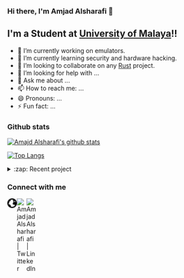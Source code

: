 ### Hi there, I'm Amjad Alsharafi 👋

## I'm a Student at [University of Malaya]!!

- 🔭 I’m currently working on emulators.
- 🌱 I’m currently learning security and hardware hacking.
- 👯 I’m looking to collaborate on any [Rust] project.
- 🤔 I’m looking for help with ...
- 💬 Ask me about ...
- 📫 How to reach me: ...
- 😄 Pronouns: ...
- ⚡ Fun fact: ...

### Github stats
[![Amajd Alsharafi's github stats](https://github-readme-stats.vercel.app/api?username=Amjad50&theme=react)](https://github.com/anuraghazra/github-readme-stats)

[![Top Langs](https://github-readme-stats.vercel.app/api/top-langs/?username=Amjad50&theme=react&layout=compact)](https://github.com/anuraghazra/github-readme-stats)


<details>
  <summary>:zap: Recent project</summary>
    </br>
    <img alt="Amjad50/GB-emu" src="https://github-readme-stats.vercel.app/api/pin/?username=Amjad50&repo=GB-emu&theme=react"/>
</details>

### Connect with me
[<img align="left" alt="amjad50.github.io" width="22px" src="https://raw.githubusercontent.com/iconic/open-iconic/master/svg/globe.svg" />][website]
[<img align="left" alt="AmjadAlsharafi | Twitter" width="22px" src="https://cdn.jsdelivr.net/npm/simple-icons@v3/icons/twitter.svg" />][twitter]
[<img align="left" alt="Amjad Alsharafi | LinkedIn" width="22px" src="https://cdn.jsdelivr.net/npm/simple-icons@v3/icons/linkedin.svg" />][linkedin]

</br>

[University of Malaya]: um.edu.my
[Rust]: https://www.rust-lang.org/
[website]: https://amjad50.github.io
[twitter]: https://twitter.com/AmjadAlsharafi5
[linkedin]: https://www.linkedin.com/in/amjad-alshrarafi-346956b2/
